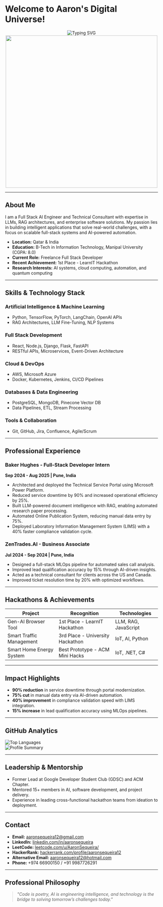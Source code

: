 # Welcome to Aaron's Digital Universe! 

<div align="center">
  <img src="https://readme-typing-svg.demolab.com?font=Fira+Code&size=30&duration=3000&pause=1000&color=00D4FF&background=FFFFFF00&center=true&vCenter=true&width=600&lines=Full+Stack+AI+Engineer+%F0%9F%A4%96;Technical+Consultant+%F0%9F%9A%80;LLM+%26+RAG+Specialist+%F0%9F%A7%A0;Software+Developer+%E2%98%81%EF%B8%8F;Innovation+Enthusiast+%F0%9F%92%A1" alt="Typing SVG" />
</div>

<div align="center">
  <img src="https://user-images.githubusercontent.com/74038190/225813708-98b745f2-7d22-48cf-9150-083f1b00d6c9.gif" width="500">
</div>

---
## About Me
I am a Full Stack AI Engineer and Technical Consultant with expertise in LLMs, RAG architectures, and enterprise software solutions. My passion lies in building intelligent applications that solve real-world challenges, with a focus on scalable full-stack systems and AI-powered automation.

- **Location:** Qatar & India  
- **Education:** B-Tech in Information Technology, Manipal University (CGPA: 8.0)  
- **Current Role:** Freelance Full Stack Developer  
- **Recent Achievement:** 1st Place - LearnIT Hackathon  
- **Research Interests:** AI systems, cloud computing, automation, and quantum computing

---

## Skills & Technology Stack

### Artificial Intelligence & Machine Learning
- Python, TensorFlow, PyTorch, LangChain, OpenAI APIs  
- RAG Architectures, LLM Fine-Tuning, NLP Systems  

### Full Stack Development
- React, Node.js, Django, Flask, FastAPI  
- RESTful APIs, Microservices, Event-Driven Architecture  

### Cloud & DevOps
- AWS, Microsoft Azure  
- Docker, Kubernetes, Jenkins, CI/CD Pipelines  

### Databases & Data Engineering
- PostgreSQL, MongoDB, Pinecone Vector DB  
- Data Pipelines, ETL, Stream Processing  

### Tools & Collaboration
- Git, GitHub, Jira, Confluence, Agile/Scrum  

---

## Professional Experience

### Baker Hughes - Full-Stack Developer Intern  
**Sep 2024 - Aug 2025 | Pune, India**  
- Architected and deployed the Technical Service Portal using Microsoft Power Platform.  
- Reduced service downtime by 90% and increased operational efficiency by 25%.  
- Built LLM-powered document intelligence with RAG, enabling automated research paper processing.  
- Automated Online Publication System, reducing manual data entry by 75%.  
- Deployed Laboratory Information Management System (LIMS) with a 40% faster compliance validation cycle.  

### ZenTrades.AI - Business Associate  
**Jul 2024 - Sep 2024 | Pune, India**  
- Designed a full-stack MLOps pipeline for automated sales call analysis.  
- Improved lead qualification accuracy by 15% through AI-driven insights.  
- Acted as a technical consultant for clients across the US and Canada.  
- Improved ticket resolution time by 20% with optimized workflows.  

---

## Hackathons & Achievements

| Project | Recognition | Technologies |
|---------|-------------|--------------|
| Gen-AI Browser Tool | 1st Place - LearnIT Hackathon | LLM, RAG, JavaScript |
| Smart Traffic Management | 3rd Place - University Hackathon | IoT, AI, Python |
| Smart Home Energy System | Best Prototype - ACM Mini Hacks | IoT, .NET, C# |

---

## Impact Highlights
- **90% reduction** in service downtime through portal modernization.  
- **75% cut** in manual data entry via AI-driven automation.  
- **40% improvement** in compliance validation speed with LIMS integration.  
- **15% increase** in lead qualification accuracy using MLOps pipelines.  

---

## GitHub Analytics
![Top Languages](https://github-readme-stats.vercel.app/api/top-langs/?username=aaronseq12&layout=compact&theme=tokyonight&hide_border=true)  
![Profile Summary](https://github-profile-summary-cards.vercel.app/api/cards/profile-details?username=aaronseq12&theme=tokyonight)  

---

## Leadership & Mentorship
- Former Lead at Google Developer Student Club (GDSC) and ACM Chapter.  
- Mentored 15+ members in AI, software development, and project delivery.  
- Experience in leading cross-functional hackathon teams from ideation to deployment.  

---

## Contact
- **Email:** [aaronsequeira12@gmail.com](mailto:aaronsequeira12@gmail.com)  
- **LinkedIn:** [linkedin.com/in/aaronsequeira](https://www.linkedin.com/in/aaronsequeira/)  
- **LeetCode:** [leetcode.com/u/AaronSequeira/](https://leetcode.com/u/AaronSequeira/)  
- **HackerRank:** [hackerrank.com/profile/aaronsequeira12](https://www.hackerrank.com/profile/aaronsequeira12)  
- **Alternative Email:** [aaronsequeira12@hotmail.com](mailto:aaronsequeira12@hotmail.com)  
- **Phone:** +974 66900150 / +91 9987726291  

---

## Professional Philosophy
> *"Code is poetry, AI is engineering intelligence, and technology is the bridge to solving tomorrow’s challenges today."*
